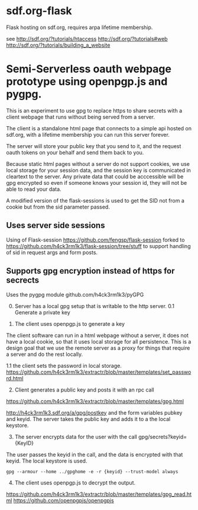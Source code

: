 # sdf.org-flask
Flask hosting on sdf.org, requires arpa lifetime membership.

see http://sdf.org/?tutorials/htaccess
http://sdf.org/?tutorials#web
http://sdf.org/?tutorials/building_a_website

# Semi-Serverless oauth webpage prototype using openpgp.js and pygpg.

This is an experiment to use gpg to replace https to share secrets with a client webpage that runs without being served from a server.

The client is a standalone html page that connects to a simple api hosted on sdf.org, with a lifetime membership you can run this server forever. 

The server will store your public key that you send to it, and the request oauth tokens on your behalf and send them back to you. 

Because static html pages without a server do not support cookies, we use local storage for your session data, and the session key is communicated in cleartext to the server. 
Any private data that could be acccessible will be gpg encrypted so even if someone knows your session id, they will not be able to read your data.

A modified version of the flask-sessions is used to get the SID not from a cookie but from the sid parameter passed.


## Uses server side sessions 

Using of Flask-session https://github.com/fengsp/flask-session forked to 
https://github.com/h4ck3rm1k3/flask-session/tree/stuff to support handling of sid in request args and form posts.


## Supports gpg encryption instead of https for secrects

Uses the pygpg module github.com/h4ck3rm1k3/pyGPG

0. Server has a local gpg setup that is writable to the http server.
0.1 Generate a private key

1. The client uses openpgp.js to generate a key

The client software can run in a html webpage without a server, it does not have a local cookie, so that it uses local storage for all persistence. 
This is a design goal that we use the remote server as a proxy for things that require a server and do the rest locally.

1.1 the client sets the password in local storage.
https://github.com/h4ck3rm1k3/extractr/blob/master/templates/set_password.html

2. Client generates a public key and posts it with an rpc call


https://github.com/h4ck3rm1k3/extractr/blob/master/templates/gpg.html

http://h4ck3rm1k3.sdf.org/a/gpg/postkey and the form variables pubkey and keyid.
The server takes the public key and adds it to a the local keystore.

3. The server encrypts data for the user with the call gpg/secrets?keyid={KeyID} 

The user passes the keyid in the call, and the data is encrypted with that keyid. The local keystore is used.

	gpg --armour --home ../gpghome -e -r {keyid} --trust-model always

4. The client uses openpgp.js to decrypt the output.

https://github.com/h4ck3rm1k3/extractr/blob/master/templates/gpg_read.html
https://github.com/openpgpjs/openpgpjs

